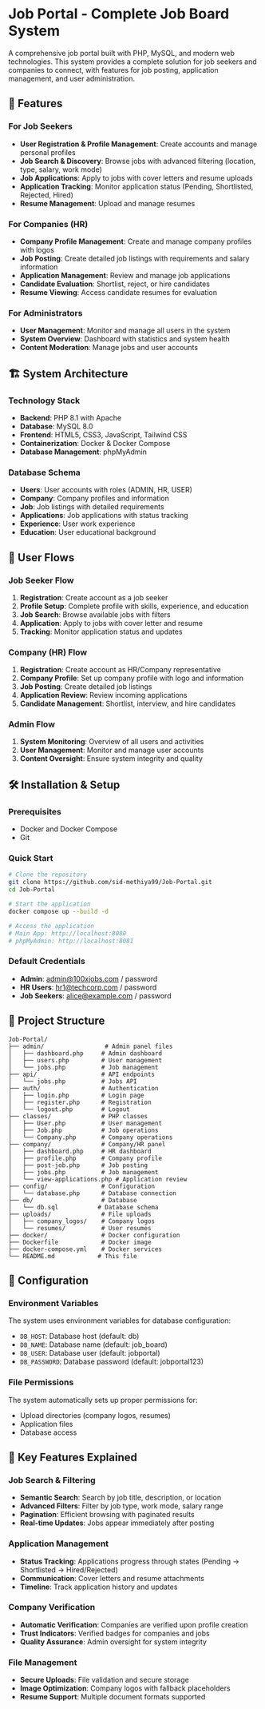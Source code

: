 # Job Portal - Complete Job Board System

A comprehensive job portal built with PHP, MySQL, and modern web technologies. This system provides a complete solution for job seekers and companies to connect, with features for job posting, application management, and user administration.

## 🚀 Features

### For Job Seekers
- **User Registration & Profile Management**: Create accounts and manage personal profiles
- **Job Search & Discovery**: Browse jobs with advanced filtering (location, type, salary, work mode)
- **Job Applications**: Apply to jobs with cover letters and resume uploads
- **Application Tracking**: Monitor application status (Pending, Shortlisted, Rejected, Hired)
- **Resume Management**: Upload and manage resumes

### For Companies (HR)
- **Company Profile Management**: Create and manage company profiles with logos
- **Job Posting**: Create detailed job listings with requirements and salary information
- **Application Management**: Review and manage job applications
- **Candidate Evaluation**: Shortlist, reject, or hire candidates
- **Resume Viewing**: Access candidate resumes for evaluation

### For Administrators
- **User Management**: Monitor and manage all users in the system
- **System Overview**: Dashboard with statistics and system health
- **Content Moderation**: Manage jobs and user accounts

## 🏗️ System Architecture

### Technology Stack
- **Backend**: PHP 8.1 with Apache
- **Database**: MySQL 8.0
- **Frontend**: HTML5, CSS3, JavaScript, Tailwind CSS
- **Containerization**: Docker & Docker Compose
- **Database Management**: phpMyAdmin

### Database Schema
- **Users**: User accounts with roles (ADMIN, HR, USER)
- **Company**: Company profiles and information
- **Job**: Job listings with detailed requirements
- **Applications**: Job applications with status tracking
- **Experience**: User work experience
- **Education**: User educational background

## 🔄 User Flows

### Job Seeker Flow
1. **Registration**: Create account as a job seeker
2. **Profile Setup**: Complete profile with skills, experience, and education
3. **Job Search**: Browse available jobs with filters
4. **Application**: Apply to jobs with cover letter and resume
5. **Tracking**: Monitor application status and updates

### Company (HR) Flow
1. **Registration**: Create account as HR/Company representative
2. **Company Profile**: Set up company profile with logo and information
3. **Job Posting**: Create detailed job listings
4. **Application Review**: Review incoming applications
5. **Candidate Management**: Shortlist, interview, and hire candidates

### Admin Flow
1. **System Monitoring**: Overview of all users and activities
2. **User Management**: Monitor and manage user accounts
3. **Content Oversight**: Ensure system integrity and quality

## 🛠️ Installation & Setup

### Prerequisites
- Docker and Docker Compose
- Git

### Quick Start
```bash
# Clone the repository
git clone https://github.com/sid-methiya99/Job-Portal.git
cd Job-Portal

# Start the application
docker compose up --build -d

# Access the application
# Main App: http://localhost:8080
# phpMyAdmin: http://localhost:8081
```

### Default Credentials
- **Admin**: admin@100xjobs.com / password
- **HR Users**: hr1@techcorp.com / password
- **Job Seekers**: alice@example.com / password

## 📁 Project Structure

```
Job-Portal/
├── admin/                 # Admin panel files
│   ├── dashboard.php     # Admin dashboard
│   ├── users.php         # User management
│   └── jobs.php          # Job management
├── api/                  # API endpoints
│   └── jobs.php          # Jobs API
├── auth/                 # Authentication
│   ├── login.php         # Login page
│   ├── register.php      # Registration
│   └── logout.php        # Logout
├── classes/              # PHP classes
│   ├── User.php          # User management
│   ├── Job.php           # Job operations
│   └── Company.php       # Company operations
├── company/              # Company/HR panel
│   ├── dashboard.php     # HR dashboard
│   ├── profile.php       # Company profile
│   ├── post-job.php      # Job posting
│   ├── jobs.php          # Job management
│   └── view-applications.php # Application review
├── config/               # Configuration
│   └── database.php      # Database connection
├── db/                   # Database
│   └── db.sql           # Database schema
├── uploads/              # File uploads
│   ├── company_logos/    # Company logos
│   └── resumes/          # User resumes
├── docker/               # Docker configuration
├── Dockerfile            # Docker image
├── docker-compose.yml    # Docker services
└── README.md            # This file
```

## 🔧 Configuration

### Environment Variables
The system uses environment variables for database configuration:
- `DB_HOST`: Database host (default: db)
- `DB_NAME`: Database name (default: job_board)
- `DB_USER`: Database user (default: jobportal)
- `DB_PASSWORD`: Database password (default: jobportal123)

### File Permissions
The system automatically sets up proper permissions for:
- Upload directories (company logos, resumes)
- Application files
- Database access

## 🎯 Key Features Explained

### Job Search & Filtering
- **Semantic Search**: Search by job title, description, or location
- **Advanced Filters**: Filter by job type, work mode, salary range
- **Pagination**: Efficient browsing with paginated results
- **Real-time Updates**: Jobs appear immediately after posting

### Application Management
- **Status Tracking**: Applications progress through states (Pending → Shortlisted → Hired/Rejected)
- **Communication**: Cover letters and resume attachments
- **Timeline**: Track application history and updates

### Company Verification
- **Automatic Verification**: Companies are verified upon profile creation
- **Trust Indicators**: Verified badges for companies and jobs
- **Quality Assurance**: Admin oversight for system integrity

### File Management
- **Secure Uploads**: File validation and secure storage
- **Image Optimization**: Company logos with fallback placeholders
- **Resume Support**: Multiple document formats supported
